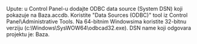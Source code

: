 Upute: u Control Panel-u dodajte ODBC data source (System DSN) koji pokazuje na Baza.accdb. Koristite "Data Sources (ODBC)" tool iz Control Panel\Administrative Tools. Na 64-bitnim Windowsima koristite 32-bitnu verziju (c:\Windows\SysWOW64\odbcad32.exe). DSN name koji odgovara projektu je: Baza.
